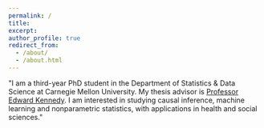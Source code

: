 ```yaml
---
permalink: /
title:
excerpt:
author_profile: true
redirect_from: 
  - /about/
  - /about.html
---
```

"I am a third-year PhD student in the Department of Statistics & Data Science at Carnegie Mellon University. My thesis advisor is [Professor Edward Kennedy](http://www.ehkennedy.com/). I am interested in studying causal inference, machine learning and nonparametric statistics, with applications in health and social sciences."